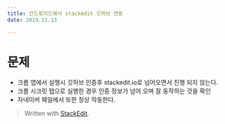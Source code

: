 ```yaml
---
title: 안드로이드애서 stackedit 깃허브 연동  
date: 2019.11.13

---
```

# 문제 
 - 크롬 앱에서 실행시 깃허브 인증후 stackedit.io로 넘어오면서 진행 되지 않는다.
 - 크롬 시크릿 탭으로 실행한 경우 인증 정보가 넘어 오며 잘 동작하는 것을 확인
 - 자네이버 웨일에서 또한 정상 작동한다.

> Written with [StackEdit](https://ㄴㅅstackedit.io/).
<!--stackedit_data:
eyJoaXN0b3J5IjpbMTEwMTA1OTA3OCwtMTI0MTc2MTExLC03OD
U2ODM5ODksOTE3NDAyNTBdfQ==
-->